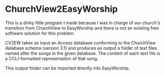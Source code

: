 ChurchView2EasyWorship
======================

This is a dinky little program I made because I was in charge of our church's transition from ChurchView to EasyWorship and there is not an existing free software solution for this problem.

CV2EW takes as input an Access database conforming to the ChurchView database schema (version 3.1) and produces as output a folder of text files named after the songs in the given database. The content of each text file is a CCLI-formatted representation of that song.

This output folder can be imported directly into EasyWorship.


